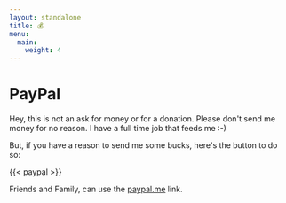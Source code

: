 ```yaml
---
layout: standalone
title: 💰
menu:
  main:
    weight: 4
---
```


# PayPal

Hey, this is not an ask for money or for a donation.
Please don't send me money for no reason.
I have a full time job that feeds me :-)

But, if you have a reason to send me some bucks, here's the button to do so:

{{< paypal >}}

Friends and Family, can use the [paypal.me](https://paypal.me/xkpb3) link.
